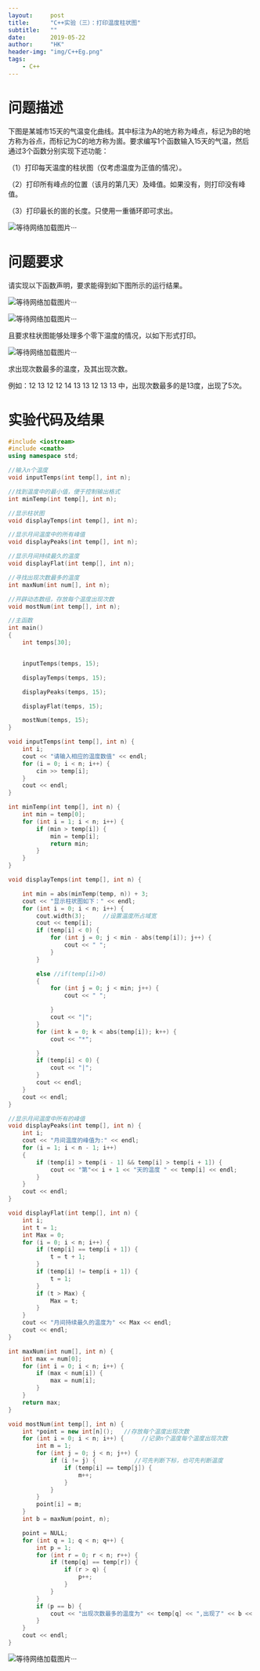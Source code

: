 ```yaml
---
layout:     post
title:      "C++实验（三）：打印温度柱状图"
subtitle:   ""
date:       2019-05-22
author:     "HK"
header-img: "img/C++Eg.png"
tags:
    - C++
---
```


# 问题描述

下图是某城市15天的气温变化曲线。其中标注为A的地方称为峰点，标记为B的地方称为谷点，而标记为C的地方称为崮。要求编写1个函数输入15天的气温，然后通过3个函数分别实现下述功能：

（1）打印每天温度的柱状图（仅考虑温度为正值的情况）。

（2）打印所有峰点的位置（该月的第几天）及峰值。如果没有，则打印没有峰值。

（3）打印最长的崮的长度。只使用一重循环即可求出。

![等待网络加载图片···](https://github.com/Hkaren78/Hkaren78.github.io/raw/master/img/in-post/C++Eg3/temperature.png)

# 问题要求

请实现以下函数声明，要求能得到如下图所示的运行结果。

![等待网络加载图片···](https://github.com/Hkaren78/Hkaren78.github.io/raw/master/img/in-post/C++Eg3/yaoqiu1.png)

![等待网络加载图片···](https://github.com/Hkaren78/Hkaren78.github.io/raw/master/img/in-post/C++Eg3/yaoqiu2.png)

且要求柱状图能够处理多个零下温度的情况，以如下形式打印。

![等待网络加载图片···](https://github.com/Hkaren78/Hkaren78.github.io/raw/master/img/in-post/C++Eg3/yaoqiu3.png)

求出现次数最多的温度，及其出现次数。

例如：12  13  12  12  14  13  13  12  13  13 中，出现次数最多的是13度，出现了5次。

# 实验代码及结果

```c++
#include <iostream>
#include <cmath>
using namespace std;

//输入n个温度
void inputTemps(int temp[], int n);

//找到温度中的最小值，便于控制输出格式
int minTemp(int temp[], int n);

//显示柱状图
void displayTemps(int temp[], int n);

//显示月间温度中的所有峰值
void displayPeaks(int temp[], int n);

//显示月间持续最久的温度
void displayFlat(int temp[], int n);

//寻找出现次数最多的温度
int maxNum(int num[], int n);

//开辟动态数组，存放每个温度出现次数
void mostNum(int temp[], int n);

//主函数
int main()
{
	int temps[30];


	inputTemps(temps, 15);

	displayTemps(temps, 15);

	displayPeaks(temps, 15);

	displayFlat(temps, 15);

	mostNum(temps, 15);
}

void inputTemps(int temp[], int n) {
	int i;
	cout << "请输入相应的温度数值" << endl;
	for (i = 0; i < n; i++) {
		cin >> temp[i];
	}
	cout << endl;
}

int minTemp(int temp[], int n) {
	int min = temp[0];
	for (int i = 1; i < n; i++) {
		if (min > temp[i]) {
			min = temp[i];
			return min;
		}
	}
}

void displayTemps(int temp[], int n) {

	int min = abs(minTemp(temp, n)) + 3;
	cout << "显示柱状图如下：" << endl;
	for (int i = 0; i < n; i++) {
		cout.width(3);     //设置温度所占域宽
		cout << temp[i];
		if (temp[i] < 0) {
			for (int j = 0; j < min - abs(temp[i]); j++) {
				cout << " ";
			}
		}

		else //if(temp[i]>0)
		{
			for (int j = 0; j < min; j++) {
				cout << " ";

			}
			cout << "|";
		}
		for (int k = 0; k < abs(temp[i]); k++) {
			cout << "*";

		}
		if (temp[i] < 0) {
			cout << "|";
		}
		cout << endl;
	}
	cout << endl;
}

//显示月间温度中所有的峰值
void displayPeaks(int temp[], int n) {
	int i;
	cout << "月间温度的峰值为:" << endl;
	for (i = 1; i < n - 1; i++)
	{
		if (temp[i] > temp[i - 1] && temp[i] > temp[i + 1]) {
			cout << "第"<< i + 1 << "天的温度 " << temp[i] << endl;
		}
	}
	cout << endl;
}

void displayFlat(int temp[], int n) {
	int i;
	int t = 1;
	int Max = 0;
	for (i = 0; i < n; i++) {
		if (temp[i] == temp[i + 1]) {
			t = t + 1;
		}
		if (temp[i] != temp[i + 1]) {
			t = 1;
		}
		if (t > Max) {
			Max = t;
		}
	}
	cout << "月间持续最久的温度为" << Max << endl;
	cout << endl;
}

int maxNum(int num[], int n) {
	int max = num[0];
	for (int i = 0; i < n; i++) {
		if (max < num[i]) {
			max = num[i];
		}
	}
	return max;
}

void mostNum(int temp[], int n) {
	int *point = new int[n]();   //存放每个温度出现次数
	for (int i = 0; i < n; i++) {     //记录n个温度每个温度出现次数
		int m = 1;
		for (int j = 0; j < n; j++) {
			if (i != j) {           //可先判断下标，也可先判断温度
				if (temp[i] == temp[j]) {
					m++;
				}
			}
		}
		point[i] = m;
	}
	int b = maxNum(point, n);

	point = NULL;
	for (int q = 1; q < n; q++) {
		int p = 1;
		for (int r = 0; r < n; r++) {
			if (temp[q] == temp[r]) {
				if (r > q) {
					p++;
				}
			}
		}
		if (p == b) {
			cout << "出现次数最多的温度为" << temp[q] << ",出现了" << b << "次。" << endl;
		}
	}
	cout << endl;
}
```

![等待网络加载图片···](https://github.com/Hkaren78/Hkaren78.github.io/raw/master/img/in-post/C++Eg3/result.png)